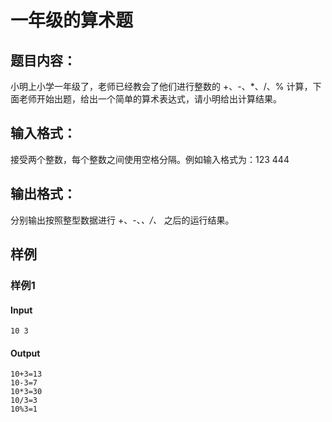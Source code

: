 # 一年级的算术题

## 题目内容：

小明上小学一年级了，老师已经教会了他们进行整数的 +、-、*、/、% 计算，下面老师开始出题，给出一个简单的算术表达式，请小明给出计算结果。

## 输入格式：

接受两个整数，每个整数之间使用空格分隔。例如输入格式为：123 444

## 输出格式：

分别输出按照整型数据进行 +、-、*、/、* 之后的运行结果。

## 样例

### 样例1

#### Input

```
10 3
```

#### Output

```
10+3=13
10-3=7
10*3=30
10/3=3
10%3=1
```
